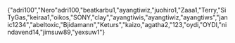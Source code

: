 {"adri100","Nero"adri100,"beatkarbu1,"ayangtiwiz,"juohiro1,"Zaaa1,"Terry,"SiTyGas,"keiraa1,"oikos,"SONY,"clay","ayangtiwis,"ayangtiwiz,"ayangtiws","janic1234","abeltoxic,"Bjidamann","Keturs","kaizo,"agatha2,"123,"oydi,"OYDI,"nindavend14,"jimsuw89,"yexsuw1"}